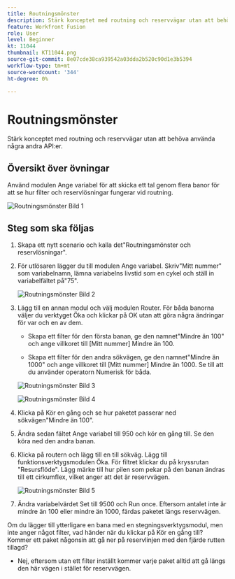 ```yaml
---
title: Routningsmönster
description: Stärk konceptet med routning och reservvägar utan att behöva använda några andra API:er.
feature: Workfront Fusion
role: User
level: Beginner
kt: 11044
thumbnail: KT11044.png
source-git-commit: 8e07cde38ca939542a03dda2b520c90d1e3b5394
workflow-type: tm+mt
source-wordcount: '344'
ht-degree: 0%

---
```



# Routningsmönster

Stärk konceptet med routning och reservvägar utan att behöva använda några andra API:er.

## Översikt över övningar

Använd modulen Ange variabel för att skicka ett tal genom flera banor för att se hur filter och reservlösningar fungerar vid routning.

![Routningsmönster Bild 1](../12-exercises/assets/routing-patterns-walkthrough-1.png)

## Steg som ska följas

1. Skapa ett nytt scenario och kalla det&quot;Routningsmönster och reservlösningar&quot;.
1. För utlösaren lägger du till modulen Ange variabel. Skriv&quot;Mitt nummer&quot; som variabelnamn, lämna variabelns livstid som en cykel och ställ in variabelfältet på&quot;75&quot;.

   ![Routningsmönster Bild 2](../12-exercises/assets/routing-patterns-walkthrough-2.png)

1. Lägg till en annan modul och välj modulen Router. För båda banorna väljer du verktyget Öka och klickar på OK utan att göra några ändringar för var och en av dem.

   + Skapa ett filter för den första banan, ge den namnet&quot;Mindre än 100&quot; och ange villkoret till [Mitt nummer] Mindre än 100.

   + Skapa ett filter för den andra sökvägen, ge den namnet&quot;Mindre än 1000&quot; och ange villkoret till [Mitt nummer] Mindre än 1000. Se till att du använder operatorn Numerisk för båda.

   ![Routningsmönster Bild 3](../12-exercises/assets/routing-patterns-walkthrough-3.png)

   ![Routningsmönster Bild 4](../12-exercises/assets/routing-patterns-walkthrough-4.png)

1. Klicka på Kör en gång och se hur paketet passerar ned sökvägen&quot;Mindre än 100&quot;.
1. Ändra sedan fältet Ange variabel till 950 och kör en gång till. Se den köra ned den andra banan.
1. Klicka på routern och lägg till en till sökväg. Lägg till funktionsverktygsmodulen Öka. För filtret klickar du på kryssrutan &quot;Resursflöde&quot;. Lägg märke till hur pilen som pekar på den banan ändras till ett cirkumflex, vilket anger att det är reservvägen.

   ![Routningsmönster Bild 5](../12-exercises/assets/routing-patterns-walkthrough-5.png)

1. Ändra variabelvärdet Set till 9500 och Run once. Eftersom antalet inte är mindre än 100 eller mindre än 1000, färdas paketet längs reservvägen.

Om du lägger till ytterligare en bana med en stegningsverktygsmodul, men inte anger något filter, vad händer när du klickar på Kör en gång till? Kommer ett paket någonsin att gå ner på reservlinjen med den fjärde rutten tillagd?

+ Nej, eftersom utan ett filter inställt kommer varje paket alltid att gå längs den här vägen i stället för reservvägen.
